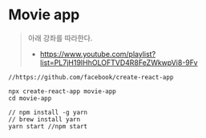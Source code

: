 # Movie app

> 아래 강좌를 따라한다.
> 
> * https://www.youtube.com/playlist?list=PL7jH19IHhOLOFTVD4R8FeZWkwpVi8-9Fv

```
//https://github.com/facebook/create-react-app

npx create-react-app movie-app
cd movie-app

// npm install -g yarn
// brew install yarn
yarn start //npm start
```



